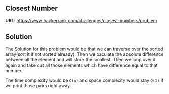 ## Closest Number

__URL__: https://www.hackerrank.com/challenges/closest-numbers/problem

## Solution

The Solution for this problem would be that we can traverse over the sorted array(sort it if not sorted already). Then we caculate the absolute difference between all the element and will store the smallest. Then we loop over it again and take out all those elements which have difference equal to that number.

The time complexity would be `O(n)` and space complexity would stay `O(1)` if we print those pairs right away.
